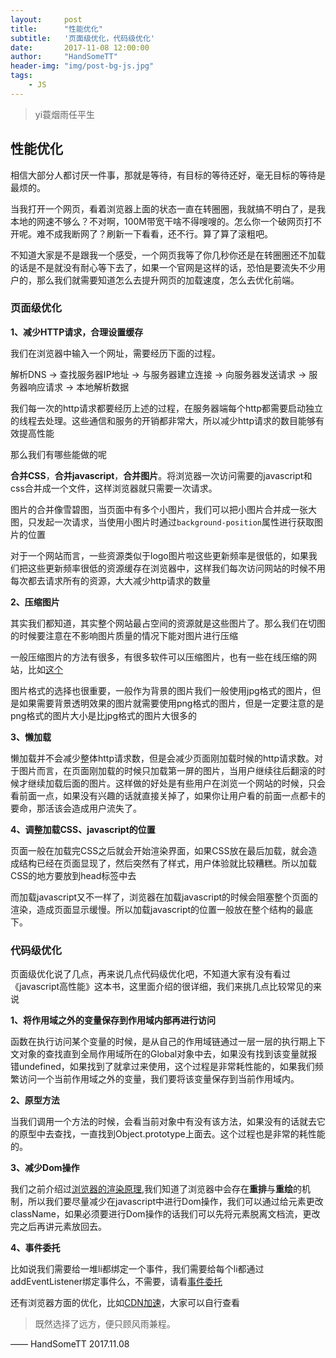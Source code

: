 ```yaml
---
layout:     post
title:      "性能优化"
subtitle:	'页面级优化，代码级优化'
date:       2017-11-08 12:00:00
author:     "HandSomeTT"
header-img: "img/post-bg-js.jpg"
tags:
    - JS
---
```



>yi蓑烟雨任平生

## 性能优化

相信大部分人都讨厌一件事，那就是等待，有目标的等待还好，毫无目标的等待是最烦的。

当我打开一个网页，看着浏览器上面的状态一直在转圈圈，我就搞不明白了，是我本地的网速不够么？不对啊，100M带宽干啥不得嗖嗖的。怎么你一个破网页打不开呢。难不成我断网了？刷新一下看看，还不行。算了算了滚粗吧。

不知道大家是不是跟我一个感受，一个网页我等了你几秒你还是在转圈圈还不加载的话是不是就没有耐心等下去了，如果一个官网是这样的话，恐怕是要流失不少用户的，那么我们就需要知道怎么去提升网页的加载速度，怎么去优化前端。

### 页面级优化

**1、减少HTTP请求，合理设置缓存**

我们在浏览器中输入一个网址，需要经历下面的过程。

解析DNS -> 查找服务器IP地址 -> 与服务器建立连接 -> 向服务器发送请求 -> 服务器响应请求 -> 本地解析数据

我们每一次的http请求都要经历上述的过程，在服务器端每个http都需要启动独立的线程去处理。这些通信和服务的开销都非常大，所以减少http请求的数目能够有效提高性能

那么我们有哪些能做的呢

**合并CSS**，**合并javascript**，**合并图片**。将浏览器一次访问需要的javascript和css合并成一个文件，这样浏览器就只需要一次请求。

图片的合并像雪碧图，当页面中有多个小图片，我们可以把小图片合并成一张大图，只发起一次请求，当使用小图片时通过`background-position`属性进行获取图片的位置

对于一个网站而言，一些资源类似于logo图片啦这些更新频率是很低的，如果我们把这些更新频率很低的资源缓存在浏览器中，这样我们每次访问网站的时候不用每次都去请求所有的资源，大大减少http请求的数量


**2、压缩图片**

其实我们都知道，其实整个网站最占空间的资源就是这些图片了。那么我们在切图的时候要注意在不影响图片质量的情况下能对图片进行压缩

一般压缩图片的方法有很多，有很多软件可以压缩图片，也有一些在线压缩的网站，比如[这个](https://tinypng.com/)

图片格式的选择也很重要，一般作为背景的图片我们一般使用jpg格式的图片，但是如果需要背景透明效果的图片就需要使用png格式的图片，但是一定要注意的是png格式的图片大小是比jpg格式的图片大很多的

**3、懒加载**

懒加载并不会减少整体http请求数，但是会减少页面刚加载时候的http请求数。对于图片而言，在页面刚加载的时候只加载第一屏的图片，当用户继续往后翻滚的时候才继续加载后面的图片。这样做的好处是有些用户在浏览一个网站的时候，只会看前面一点，如果没有兴趣的话就直接关掉了，如果你让用户看的前面一点都卡的要命，那活该会造成用户流失了。

**4、调整加载CSS、javascript的位置**

页面一般在加载完CSS之后就会开始渲染界面，如果CSS放在最后加载，就会造成结构已经在页面显现了，然后突然有了样式，用户体验就比较糟糕。所以加载CSS的地方要放到head标签中去

而加载javascript又不一样了，浏览器在加载javascript的时候会阻塞整个页面的渲染，造成页面显示缓慢。所以加载javascript的位置一般放在整个结构的最底下。



### 代码级优化

页面级优化说了几点，再来说几点代码级优化吧，不知道大家有没有看过《javascript高性能》这本书，这里面介绍的很详细，我们来挑几点比较常见的来说

**1、将作用域之外的变量保存到作用域内部再进行访问**

函数在执行访问某个变量的时候，是从自己的作用域链通过一层一层的执行期上下文对象的查找直到全局作用域所在的Global对象中去，如果没有找到该变量就报错undefined，如果找到了就拿过来使用，这个过程是非常耗性能的，如果我们频繁访问一个当前作用域之外的变量，我们要将该变量保存到当前作用域内。

**2、原型方法**

当我们调用一个方法的时候，会看当前对象中有没有该方法，如果没有的话就去它的原型中去查找，一直找到Object.prototype上面去。这个过程也是非常的耗性能的。

**3、减少Dom操作**

我们之前介绍过[浏览器的渲染原理](/2017/11/03/xuanran-yuanli/index.html),我们知道了浏览器中会存在**重排**与**重绘**的机制，所以我们要尽量减少在javascript中进行Dom操作，我们可以通过给元素更改className，如果必须要进行Dom操作的话我们可以先将元素脱离文档流，更改完之后再讲元素放回去。

**4、事件委托**

比如说我们需要给一堆li都绑定一个事件，我们需要给每个li都通过addEventListener绑定事件么，不需要，请看[事件委托](/2017/10/29/js-zongjie/index.html)



还有浏览器方面的优化，比如[CDN加速](/2017/11/01/wangluo-cdn/index.html)，大家可以自行查看






>既然选择了远方，便只顾风雨兼程。

—— HandSomeTT 2017.11.08